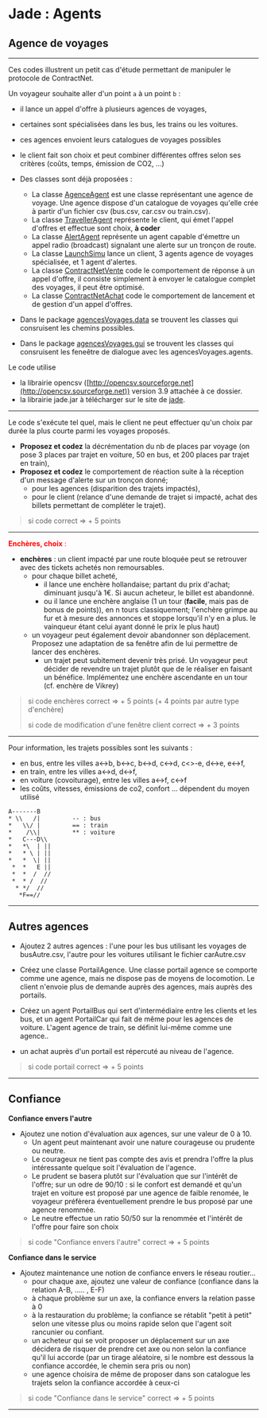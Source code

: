 # Jade : Agents

## Agence de voyages

---

Ces codes illustrent un petit cas d'étude permettant de manipuler le protocole de ContractNet.

Un voyageur souhaite aller d'un point `a` à un point `b` :

- il lance un appel d'offre à plusieurs agences de voyages,
- certaines sont spécialisées dans les bus, les trains ou les voitures.
- ces agences envoient leurs catalogues de voyages possibles
- le client fait son choix et peut combiner différentes offres selon ses critères (coûts, temps, émission de CO2, ...)


- Des classes sont déjà proposées :
    - La classe [AgenceAgent](https://github.com/EmmanuelADAM/jade/blob/master/agentsVoyage/agents/AgenceAgent.java) est
      une classe représentant une agence de voyage. Une agence dispose d'un catalogue de voyages qu'elle crée à partir
      d'un fichier csv (bus.csv, car.csv ou train.csv).
    - La
      classe [TravellerAgent](https://github.com/EmmanuelADAM/jade/blob/master/agentsVoyage/agents/TravellerAgent.java)
      représente le client, qui émet l'appel d'offres et effectue sont choix, **à coder**
    - La classe [AlertAgent](https://github.com/EmmanuelADAM/jade/blob/master/agentsVoyage/agents/AlertAgent.java)
      représente un agent capable d'émettre un appel radio (broadcast) signalant une alerte sur un tronçon de route.
    - La classe [LaunchSimu](https://github.com/EmmanuelADAM/jade/blob/master/agentsVoyage/launch/LaunchSimu.java) lance
      un client, 3 agents agence de voyages spécialisée, et 1 agent d'alertes.
    - La
      classe [ContractNetVente](https://github.com/EmmanuelADAM/jade/blob/master/agentsVoyage/comportements/ContractNetVente.java)
      code le comportement de réponse à un appel d'offre, il consiste simplement à envoyer le catalogue complet des
      voyages, il peut être optimisé.
    - La
      classe [ContractNetAchat](https://github.com/EmmanuelADAM/jade/blob/master/agentsVoyage/comportements/ContractNetAchat.java)
      code le comportement de lancement et de gestion d'un appel d'offres.

- Dans le package [agencesVoyages.data](https://github.com/EmmanuelADAM/jade/tree/master/agentsVoyage/data) se trouvent
  les classes qui consruisent les chemins possibles.
- Dans le package [agencesVoyages.gui](https://github.com/EmmanuelADAM/jade/tree/master/agentsVoyage/gui) se trouvent
  les classes qui consruisent les feneêtre de dialogue avec les agencesVoyages.agents.

Le code utilise

- la librairie opencsv ([http://opencsv.sourceforge.net](http://opencsv.sourceforge.net)) version 3.9 attachée à ce
  dossier.
- la librairie jade.jar à télécharger sur le site de [jade](https://jade.tilab.com).

-----
Le code s'exécute tel quel, mais le client ne peut effectuer qu'un choix par durée la plus courte parmi les voyages
proposés.

- **Proposez et codez** la décrémentation du nb de places par voyage (on pose 3 places par trajet en voiture, 50 en bus,
  et 200 places par trajet en train),
- **Proposez et codez** le comportement de réaction suite à la réception d'un message d'alerte sur un tronçon donné;
    - pour les agences (disparition des trajets impactés),
    - pour le client (relance d'une demande de trajet si impacté, achat des billets permettant de compléter le trajet).

> si code correct => + 5 points

-----

<span style='color:red'>**Enchères, choix** : </span>

- **enchères** : un client impacté par une route bloquée peut se retrouver avec des tickets achetés non remoursables.
    - pour chaque billet acheté,
        - il lance une enchère hollandaise; partant du prix d'achat; diminuant jusqu'à 1€. Si aucun acheteur, le billet
          est abandonné.
        - ou il lance une enchère anglaise (1 un tour (**facile**, mais pas de bonus de points)), en n tours
          classiquement; l'enchère grimpe au fur et à mesure des annonces et stoppe lorsqu'il n'y en a plus. le
          vainqueur étant celui ayant donné le prix le plus haut)
    - un voyageur peut également devoir abandonner son déplacement. Proposez une adaptation de sa fenêtre afin de lui
      permettre de lancer des enchères.
        - un trajet peut subitement devenir très prisé. Un voyageur peut décider de revendre un trajet plutôt que de le
          réaliser en faisant un bénéfice. Implémentez une enchère ascendante en un tour (cf. enchère de Vikrey)

> si code enchères correct => + 5 points (+ 4 points par autre type d'enchère)
>
> si code de modification d'une fenêtre client correct => + 3 points

---

Pour information, les trajets possibles sont les suivants :

- en bus, entre les villes a<->b, b<->c, b<->d, c<->d, c<>-e, d<->e, e<->f,
- en train, entre les villes a<->d, d<->f,
- en voiture (covoiturage), entre les villes a<->f, c<->f
- les coûts, vitesses, émissions de co2, confort ... dépendent du moyen utilisé

```
A-------B
* \\   /|         -- : bus
*   \\/ |         == : train
*    /\\|         ** : voiture
*   C---D\\
*   *\  | ||
*   * \ | ||
*   *  \| || 
 *  *   E ||
 *  *  /  //
 *  * /  //
  * */  //
   *F==//
```

---

## Autres agences

- Ajoutez 2 autres agences : l'une pour les bus utilisant les voyages de busAutre.csv, l'autre pour les voitures
  utilisant le fichier carAutre.csv
- Créez une classe PortailAgence. Une classe portail agence se comporte comme une agence, mais ne dispose pas de moyens
  de locomotion. Le client n'envoie plus de demande auprès des agences, mais auprès des portails.
- Créez un agent PortailBus qui sert d'intermédiaire entre les clients et les bus, et un agent PortailCar qui fait de
  même pour les agences de voiture. L'agent agence de train, se définit lui-même comme une agence..

- un achat auprès d'un portail est répercuté au niveau de l'agence.

> si code portail correct => + 5 points

---

## Confiance

**Confiance envers l'autre**

- Ajoutez une notion d'évaluation aux agences, sur une valeur de 0 à 10.
    - Un agent peut maintenant avoir une nature courageuse ou prudente ou neutre.
    - Le courageux ne tient pas compte des avis et prendra l'offre la plus intéressante quelque soit l'évaluation de
      l'agence.
    - Le prudent se basera plutôt sur l'évaluation que sur l'intérêt de l'offre; sur un odre de 90/10 : si le confort
      est demandé et qu'un trajet en voiture est proposé par une agence de faible renomée, le voyageur préfèrera
      éventuellement prendre le bus proposé par une agence renommée.
    - Le neutre effectue un ratio 50/50 sur la renommée et l'intérêt de l'offre pour faire son choix

> si code "Confiance envers l'autre" correct => + 5 points

**Confiance dans le service**

- Ajoutez maintenance une notion de confiance envers le réseau routier...
    - pour chaque axe, ajoutez une valeur de confiance (confiance dans la relation A-B, ..... , E-F)
    - à chaque problème sur un axe, la confiance envers la relation passe à 0
    - à la restauration du problème; la confiance se rétablit "petit à petit" selon une vitesse plus ou moins rapide
      selon que l'agent soit rancunier ou confiant.
    - un acheteur qui se voit proposer un déplacement sur un axe décidera de risquer de prendre cet axe ou non selon la
      confiance qu'il lui accorde (par un tirage aléatoire, si le nombre est dessous la confiance accordée, le chemin
      sera pris ou non)
    - une agence choisira de même de proposer dans son catalogue les trajets selon la confiance accordée à ceux-ci

> si code "Confiance dans le service" correct => + 5 points

---

